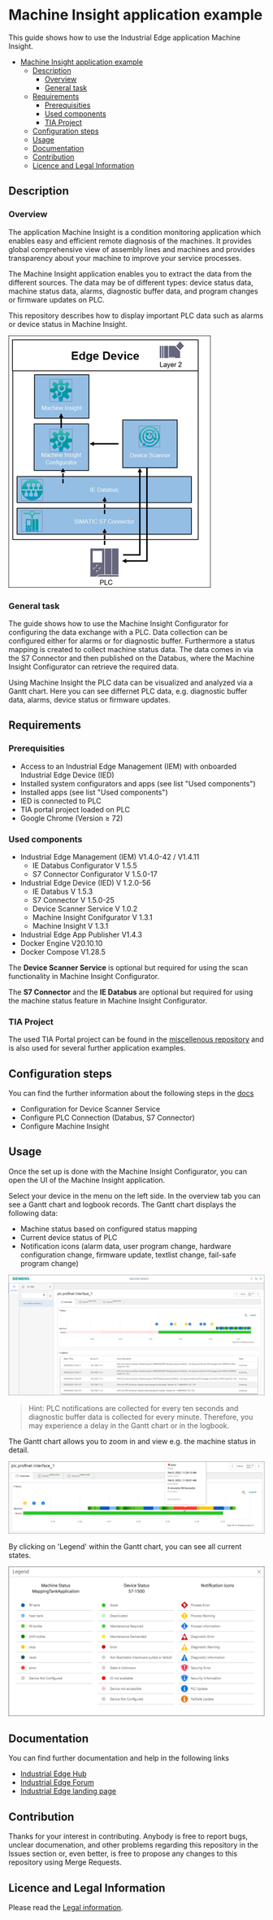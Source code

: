 # Machine Insight application example

This guide shows how to use the Industrial Edge application Machine Insight.

- [Machine Insight application example](#machine-insight-application-example)
  - [Description](#description)
    - [Overview](#overview)
    - [General task](#general-task)
  - [Requirements](#requirements)
    - [Prerequisities](#prerequisities)
    - [Used components](#used-components)
    - [TIA Project](#tia-project)
  - [Configuration steps](#configuration-steps)
  - [Usage](#usage)
  - [Documentation](#documentation)
  - [Contribution](#contribution)
  - [Licence and Legal Information](#licence-and-legal-information)


## Description

### Overview

The application Machine Insight is a condition monitoring application which enables easy and efficient remote diagnosis of the machines. It provides global comprehensive view of assembly lines and machines and provides transparency about your machine to improve your service processes.

The Machine Insight application enables you to extract the data from the different sources. The data may be of different types: device status data, machine status data, alarms, diagnostic buffer data, and program changes or firmware updates on PLC.

This repository describes how to display important PLC data such as alarms or device status in Machine Insight.

![overview](docs/graphics/Overview.png)

### General task

The guide shows how to use the Machine Insight Configurator for configuring the data exchange with a PLC. Data collection can be configured either for alarms or for diagnostic buffer. Furthermore a status mapping is created to collect machine status data. The data comes in via the S7 Connector and then published on the Databus, where the Machine Insight Configurator can retrieve the required data.

Using Machine Insight the PLC data can be visualized and analyzed via a Gantt chart. Here you can see differnet PLC data, e.g. diagnostic buffer data, alarms, device status or firmware updates.

## Requirements

###  Prerequisities

- Access to an Industrial Edge Management (IEM) with onboarded Industrial Edge Device (IED)
- Installed system configurators and apps (see list "Used components")
- Installed apps (see list "Used components")
- IED is connected to PLC
- TIA portal project loaded on PLC
- Google Chrome (Version ≥ 72)

### Used components

- Industrial Edge Management (IEM) V1.4.0-42 / V1.4.11
  - IE Databus Configurator V 1.5.5
  - S7 Connector Configurator V 1.5.0-17
- Industrial Edge Device (IED) V 1.2.0-56
  - IE Databus V 1.5.3
  - S7 Connector V 1.5.0-25
  - Device Scanner Service V 1.0.2
  - Machine Insight Conifgurator V 1.3.1
  - Machine Insight V 1.3.1
- Industrial Edge App Publisher V1.4.3
- Docker Engine V20.10.10
- Docker Compose V1.28.5

The **Device Scanner Service** is optional but required for using the scan functionality in Machine Insight Configurator.

The **S7 Connector** and the **IE Databus** are optional but required for using the machine status feature in Machine Insight Configurator.

### TIA Project

The used TIA Portal project can be found in the [miscellenous repository](https://github.com/industrial-edge/miscellaneous/tree/main/tank%20application) and is also used for several further application examples.

## Configuration steps

You can find the further information about the following steps in the [docs](docs/Installation.md)
- Configuration for Device Scanner Service
- Configure PLC Connection (Databus, S7 Connector)
- Configure Machine Insight

## Usage

Once the set up is done with the Machine Insight Configurator, you can open the UI of the Machine Insight application.

Select your device in the menu on the left side. In the overview tab you can see a Gantt chart and logbook records. The Gantt chart displays the following data:

- Machine status based on configured status mapping
- Current device status of PLC
- Notification icons (alarm data, user program change, hardware configuration change, firmware update, textlist change, fail-safe program change)

![Machine_Insight_Overview](/docs/graphics/Machine_Insight_Overview.PNG)

> Hint: PLC notifications are collected for every ten seconds and diagnostic buffer data is collected for every minute. Therefore, you may experience a delay in the Gantt chart or in the logbook.

The Gantt chart allows you to zoom in and view e.g. the machine status in detail.

![Machine_Insight_Machine_Status](/docs/graphics/Machine_Insight_Machine_Status.png)

By clicking on 'Legend' within the Gantt chart, you can see all current states.

![Machine_Insight_Legend](/docs/graphics/Machine_Insight_Legend.png)

## Documentation

You can find further documentation and help in the following links
  - [Industrial Edge Hub](https://iehub.eu1.edge.siemens.cloud/#/documentation)
  - [Industrial Edge Forum](https://www.siemens.com/industrial-edge-forum)
  - [Industrial Edge landing page](https://new.siemens.com/global/en/products/automation/topic-areas/industrial-edge/simatic-edge.html)
  
## Contribution

Thanks for your interest in contributing. Anybody is free to report bugs, unclear documenation, and other problems regarding this repository in the Issues section or, even better, is free to propose any changes to this repository using Merge Requests.

## Licence and Legal Information

Please read the [Legal information](LICENSE.md).
